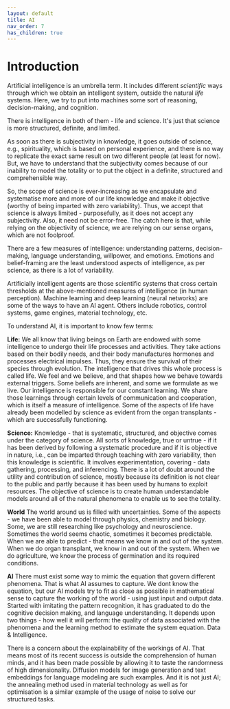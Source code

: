 ```yaml
---
layout: default
title: AI
nav_order: 7
has_children: true
---
```


# Introduction

Artificial intelligence is an umbrella term. It includes different *scientific* ways through which we obtain an intelligent system, outside the natural *life* systems.
Here, we try to put into machines some sort of reasoning, decision-making, and cognition.

There is intelligence in both of them - life and science. It's just that science is more structured, definite, and limited.

As soon as there is subjectivity in knowledge, it goes outside of science, e.g., spirituality, which is based on personal experience, and there is no way to replicate the exact same result on two different people (at least for now). But, we have to understand that the subjectivity comes because of our inability to model the totality or to put the object in a definite, structured and comprehensible way. 


So, the scope of science is ever-increasing as we encapsulate and systematise more and more of our life knowledge and make it objective (worthy of being imparted with zero variability). Thus, we accept that science is always limited - purposefully, as it does not accept any subjectivity. Also, it need not be error-free. The catch here is that, while relying on the objectivity of science, we are relying on our sense organs, which are not foolproof.

There are a few measures of intelligence: understanding patterns, decision-making, language understanding, willpower, and emotions. Emotions and belief-framing are the least understood aspects of intelligence, as per science, as there is a lot of variability.

Artificially intelligent agents are those scientific systems that cross certain thresholds at the above-mentioned measures of intelligence (in human perception).
Machine learning and deep learning (neural networks) are some of the ways to have an AI agent. Others include robotics, control systems, game engines, material technology, etc.

To understand AI, it is important to know few terms:

**Life:** We all know that living beings on Earth are endowed with some intelligence to undergo their life processes and activities. They take actions based on their bodily needs, and their body manufactures hormones and processes electrical impulses. Thus, they ensure the survival of their species through evolution. The intelligence that drives this whole process is called life. We feel and we believe, and that shapes how we behave towards external triggers. Some beliefs are inherent, and some we formulate as we live. Our intelligence is responsible for our constant learning. We share those learnings through certain levels of communication and cooperation, which is itself a measure of intelligence. Some of the aspects of life have already been modelled by science as evident from the organ transplants - which are successfully functioning.


**Science:** Knowledge - that is systematic, structured, and objective comes under the category of science. All sorts of knowledge, true or untrue - if it has been derived by following a systematic procedure and if it is objective in nature, i.e., can be imparted through teaching with zero variability, then this knowledge is scientific. It involves experimentation, covering - data gathering, processing, and inferencing. There is a lot of doubt around the utility and contribution of science, mostly because its definition is not clear to the public and partly because it has been used by humans to exploit resources. The objective of science is to create human understandable models around all of the natural phenomena to enable us to see the totality.


**World** The world around us is filled with uncertainties. Some of the aspects - we have been able to model through physics, chemistry and biology. Some, we are still researching like psychology and neuroscience. Sometimes the world seems chaotic, sometimes it becomes predictable. When we are able to predict - that means we know in and out of the system. When we do organ transplant, we know in and out of the system. When we do agriculture, we know the process of germination and its required conditions.

**AI** There must exist some way to mimic the equation that govern different phenomena. That is what AI assumes to capture. We dont know the equation, but our AI models try to fit as close as possible in mathematical sense to capture the working of the world - using just input and output data. Started with imitating the pattern recognition, it has graduated to do the cognitive decision making, and language understanding. It depends upon two things - how well it will perform: the quality of data associated with the phenomena and the learning method to estimate the system equation. Data & Intelligence.


There is a concern about the explainability of the workings of AI. That means most of its recent success is outside the comprehension of human minds, and it has been made possible by allowing it to taste the randomness of high dimensionality. Diffusion models for image generation and text embeddings for language modeling are such examples.
And it is not just AI; the annealing method used in material technology as well as for optimisation is a similar example of the usage of noise to solve our structured tasks.